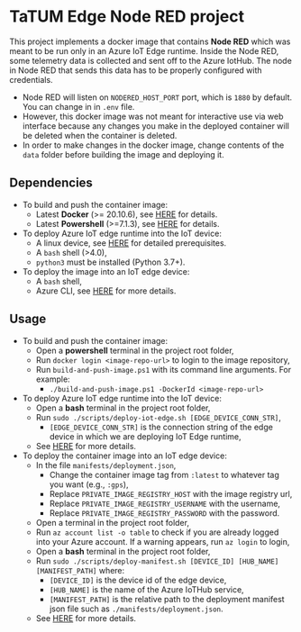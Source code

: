 # TaTUM Edge Node RED project
This project implements a docker image that contains **Node RED** which was meant to be run only in an Azure IoT Edge runtime. Inside the Node RED, some telemetry data is collected and sent off to the Azure IotHub. The node in Node RED that sends this data has to be properly configured with credentials.

* Node RED will listen on `NODERED_HOST_PORT` port, which is `1880` by default. You can change in in `.env` file.
* However, this docker image was not meant for interactive use via web interface because any changes you make in the deployed container will be deleted when the container is deleted.
* In order to make changes in the docker image, change contents of the `data` folder before building the image and deploying it.

## Dependencies
* To build and push the container image:
  * Latest **Docker** (>= 20.10.6), see [HERE](https://docs.docker.com/get-docker/) for details.
  * Latest **Powershell** (>=7.1.3), see [HERE](https://docs.microsoft.com/en-us/powershell/scripting/install/installing-powershell?view=powershell-7.1) for details.
* To deploy Azure IoT edge runtime into the IoT device:
  * A linux device, see [HERE](https://docs.microsoft.com/en-us/azure/iot-edge/how-to-install-iot-edge?view=iotedge-2018-06#prerequisites) for detailed prerequisites.
  * A `bash` shell (>4.0),
  * `python3` must be installed (Python 3.7+).
* To deploy the image into an IoT edge device:
  * A `bash` shell,
  * Azure CLI, see [HERE](https://docs.microsoft.com/en-us/cli/azure/install-azure-cli) for more details.

## Usage
* To build and push the container image:
  * Open a **powershell** terminal in the project root folder,
  * Run `docker login <image-repo-url>` to login to the image repository,
  * Run `build-and-push-image.ps1` with its command line arguments. For example:
    * `./build-and-push-image.ps1 -DockerId <image-repo-url>`
* To deploy Azure IoT edge runtime into the IoT device:
  * Open a **bash** terminal in the project root folder,
  * Run `sudo ./scripts/deploy-iot-edge.sh [EDGE_DEVICE_CONN_STR]`,
    * `[EDGE_DEVICE_CONN_STR]` is the connection string of the edge device in which we are deploying IoT Edge runtime,
  * See [HERE](https://docs.microsoft.com/en-us/azure/iot-edge/how-to-install-iot-edge?view=iotedge-2018-06) for more details.
* To deploy the container image into an IoT edge device:
  * In the file `manifests/deployment.json`,
    * Change the container image tag from `:latest` to whatever tag you want (e.g., `:gps`),
    * Replace `PRIVATE_IMAGE_REGISTRY_HOST` with the image registry url,
    * Replace `PRIVATE_IMAGE_REGISTRY_USERNAME` with the username,
    * Replace `PRIVATE_IMAGE_REGISTRY_PASSWORD` with the password.
  * Open a terminal in the project root folder,
  * Run `az account list -o table` to check if you are already logged into your Azure account. If a warning appears, run `az login` to login,
  * Open a **bash** terminal in the project root folder,
  * Run `sudo ./scripts/deploy-manifest.sh [DEVICE_ID] [HUB_NAME] [MANIFEST_PATH]` where:
    * `[DEVICE_ID]` is the device id of the edge device,
    * `[HUB_NAME]` is the name of the Azure IoTHub service,
    * `[MANIFEST_PATH]` is the relative path to the deployment manifest json file such as `./manifests/deployment.json`.
  * See [HERE](https://docs.microsoft.com/en-us/azure/iot-edge/how-to-deploy-modules-cli?view=iotedge-2018-06) for more details.
